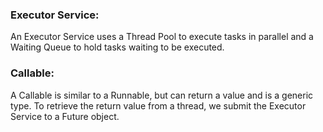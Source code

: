 ### **Executor Service**:
An Executor Service uses a Thread Pool to execute tasks in parallel and a Waiting Queue to hold tasks waiting to be executed. 

### **Callable**:
A Callable is similar to a Runnable, but can return a value and is a generic type. To retrieve the return value from a thread, we submit the Executor Service to a Future object. 
